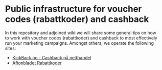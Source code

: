 # Public infrastructure for voucher codes (rabattkoder) and cashback

In this repository and adjoined wiki we will share some general tips on how to work with voucher codes (rabattkoder) and cashback to most effectively run your marketing campaigns. Amongst others, we operate the following sites:
 * [KickBack.no - Cashback på netthandel](https://kickback.no/)
 * [Aftonbladet Rabattkoder](http://www.aftonbladet.se/rabattkod/)
